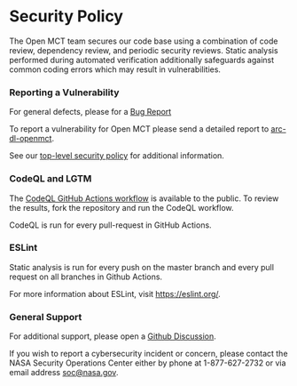 # Security Policy

The Open MCT team secures our code base using a combination of code review, dependency review, and periodic security reviews. Static analysis performed during automated verification additionally safeguards against common coding errors which may result in vulnerabilities.

### Reporting a Vulnerability

For general defects, please for a [Bug Report](https://github.com/nasa/openmct/issues/new/choose)

To report a vulnerability for Open MCT please send a detailed report to [arc-dl-openmct](mailto:arc-dl-openmct@mail.nasa.gov). 

See our [top-level security policy](https://github.com/nasa/openmct/security/policy) for additional information.

### CodeQL and LGTM

The [CodeQL GitHub Actions workflow](https://github.com/nasa/openmct/blob/master/.github/workflows/codeql-analysis.yml) is available to the public. To review the results, fork the repository and run the CodeQL workflow. 

CodeQL is run for every pull-request in GitHub Actions.

### ESLint

Static analysis is run for every push on the master branch and every pull request on all branches in Github Actions. 

For more information about ESLint, visit https://eslint.org/.

### General Support

For additional support, please open a [Github Discussion](https://github.com/nasa/openmct/discussions). 

If you wish to report a cybersecurity incident or concern, please contact the NASA Security Operations Center either by phone at 1-877-627-2732 or via email address soc@nasa.gov.
